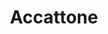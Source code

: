 ---
layout: post
title: Accattone
director: Pier Paolo Pasolini
year: 1961
cover: https://images.mubicdn.net/images/film/2034/cache-9196-1646164160/image-w1280.jpg
---